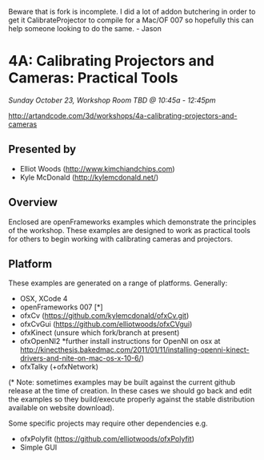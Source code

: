 

Beware that is fork is incomplete.
I did a lot of addon butchering in order to get it CalibrateProjector to compile for a Mac/OF 007 so hopefully this can  
help someone looking to do the same. - Jason





# 4A: Calibrating Projectors and Cameras: Practical Tools
*Sunday October 23, Workshop Room TBD @ 10:45a - 12:45pm*

http://artandcode.com/3d/workshops/4a-calibrating-projectors-and-cameras

## Presented by
* Elliot Woods (http://www.kimchiandchips.com)
* Kyle McDonald (http://kylemcdonald.net/)

## Overview
Enclosed are openFrameworks examples which demonstrate the principles of the workshop.
These examples are designed to work as practical tools for others to begin working with calibrating cameras and projectors.

## Platform
These examples are generated on a range of platforms. Generally:

* OSX, XCode 4
* openFrameworks 007 [*]
* ofxCv (https://github.com/kylemcdonald/ofxCv.git)
* ofxCvGui (https://github.com/elliotwoods/ofxCVgui)
* ofxKinect (unsure which fork/branch at present)
* ofxOpenNI2
	*further install instructions for OpenNI on osx at http://kinecthesis.bakedmac.com/2011/01/11/installing-openni-kinect-drivers-and-nite-on-mac-os-x-10-6/)
* ofxTalky (+ofxNetwork)

(* Note: sometimes examples may be built against the current github release at the time of creation. In these cases we should go back and edit the examples so they build/execute properly against the stable distribution available on website download).

Some specific projects may require other dependencies e.g.

* ofxPolyfit (https://github.com/elliotwoods/ofxPolyfit)
* Simple GUI
